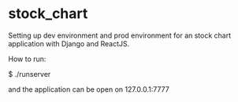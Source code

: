 # stock_chart

Setting up dev environment and prod environment for an stock chart application with Django and ReactJS.


How to run:


$ ./runserver


and the application can be open on 127.0.0.1:7777
